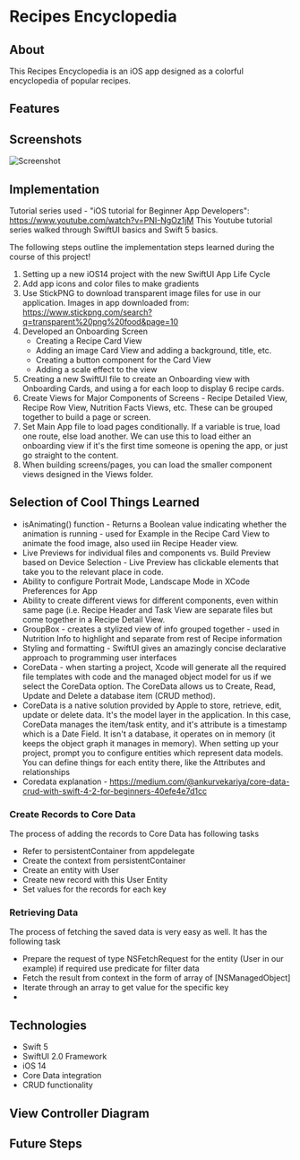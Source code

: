 #  Recipes Encyclopedia

## About

This Recipes Encyclopedia is an iOS app designed as a colorful encyclopedia of popular recipes. 

## Features

## Screenshots
![Screenshot](/screen.png?raw=true "Optional Title")

## Implementation 
Tutorial series used - "iOS tutorial for Beginner App Developers": https://www.youtube.com/watch?v=PNI-NgOz1jM
This Youtube tutorial series walked through SwiftUI basics and Swift 5 basics. 


The following steps outline the implementation steps learned during the course of this project!

1. Setting up a new iOS14 project with the new SwiftUI App Life Cycle
2. Add app icons and color files to make gradients
3. Use StickPNG to download transparent image files for use in our application. Images in app downloaded from: https://www.stickpng.com/search?q=transparent%20png%20food&page=10
4. Developed an Onboarding Screen
    - Creating a Recipe Card View
    - Adding an image Card View and adding a background, title, etc.
    - Creating a button component for the Card View
    - Adding a scale effect to the view
5. Creating a new SwiftUI file to create an Onboarding view with Onboarding Cards, and using a for each loop to display 6 recipe cards.
6. Create Views for Major Components of Screens - Recipe Detailed View, Recipe Row View, Nutrition Facts Views, etc. These can be grouped together to build a page or screen. 
7. Set Main App file to load pages conditionally. If a variable is true, load one route, else load another. We can use this to load either an onboarding view if it's the first time someone is opening the app, or just go straight to the content. 
8. When building screens/pages, you can load the smaller component views designed in the Views folder. 

## Selection of Cool Things Learned
- isAnimating() function - Returns a Boolean value indicating whether the animation is running - used for Example in the Recipe Card View to animate the food image, also used iin Recipe Header view. 
- Live Previews for individual files and components vs. Build Preview based on Device Selection - Live Preview has clickable elements that take you to the relevant place in code. 
- Ability to configure Portrait Mode, Landscape Mode in XCode Preferences for App
- Ability to create different views for different components, even within same page (i.e. Recipe Header and Task View are separate files but come together in a Recipe Detail View.
- GroupBox - creates a stylized view of info grouped together - used in Nutrition Info to highlight and separate from rest of Recipe information
- Styling and formatting - SwiftUI gives an amazingly concise declarative approach to programming user interfaces
- CoreData - when starting a project, Xcode will generate all the required file templates with code and the managed object model for us if we select the CoreData option. The CoreData allows us to Create, Read, Update and Delete a database item (CRUD method). 
-  CoreData is a native solution provided by Apple to store, retrieve, edit, update or delete data. It's the model layer in the application. In this case, CoreData manages the item/task entity, and it's attribute is a timestamp which is a Date Field. It isn't a database, it operates on in memory (it keeps the object graph it manages in memory). When setting up your project, prompt you to configure entities which represent data models. You can define things for each entity there, like the Attributes and relationships
-  Coredata explanation - https://medium.com/@ankurvekariya/core-data-crud-with-swift-4-2-for-beginners-40efe4e7d1cc
### Create Records to Core Data
The process of adding the records to Core Data has following tasks
- Refer to persistentContainer from appdelegate
- Create the context from persistentContainer
- Create an entity with User
- Create new record with this User Entity
- Set values for the records for each key

### Retrieving Data
   The process of fetching the saved data is very easy as well. It has the following task
- Prepare the request of type NSFetchRequest for the entity (User in our example)
if required use predicate for filter data
- Fetch the result from context in the form of array of [NSManagedObject]
- Iterate through an array to get value for the specific key
- 
## Technologies
- Swift 5
- SwiftUI 2.0 Framework
- iOS 14
- Core Data integration
- CRUD functionality

## View Controller Diagram

## Future Steps





